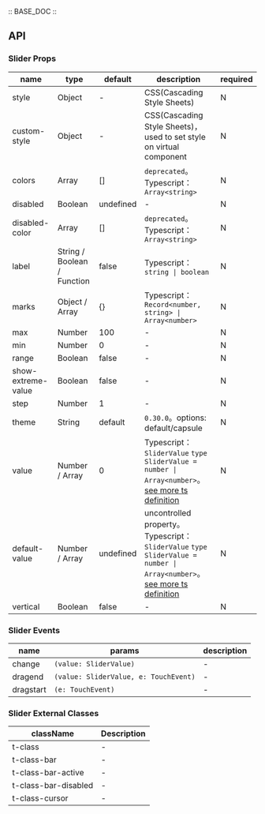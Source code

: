 :: BASE_DOC ::

## API

### Slider Props

name | type | default | description | required
-- | -- | -- | -- | --
style | Object | - | CSS(Cascading Style Sheets) | N
custom-style | Object | - | CSS(Cascading Style Sheets)，used to set style on virtual component | N
colors | Array | [] | `deprecated`。Typescript：`Array<string>` | N
disabled | Boolean | undefined | \- | N
disabled-color | Array | [] | `deprecated`。Typescript：`Array<string>` | N
label | String / Boolean / Function | false | Typescript：`string \| boolean` | N
marks | Object / Array | {} | Typescript：`Record<number, string> \| Array<number>` | N
max | Number | 100 | \- | N
min | Number | 0 | \- | N
range | Boolean | false | \- | N
show-extreme-value | Boolean | false | \- | N
step | Number | 1 | \- | N
theme | String | default | `0.30.0`。options: default/capsule | N
value | Number / Array | 0 | Typescript：`SliderValue` `type SliderValue = number \| Array<number>`。[see more ts definition](https://github.com/Tencent/tdesign-miniprogram/blob/develop/packages/components/slider/type.ts) | N
default-value | Number / Array | undefined | uncontrolled property。Typescript：`SliderValue` `type SliderValue = number \| Array<number>`。[see more ts definition](https://github.com/Tencent/tdesign-miniprogram/blob/develop/packages/components/slider/type.ts) | N
vertical | Boolean | false | \- | N

### Slider Events

name | params | description
-- | -- | --
change | `(value: SliderValue)` | \-
dragend | `(value: SliderValue, e: TouchEvent)` | \-
dragstart | `(e: TouchEvent)` | \-

### Slider External Classes

className | Description
-- | --
t-class | \-
t-class-bar | \-
t-class-bar-active | \-
t-class-bar-disabled | \-
t-class-cursor | \-

